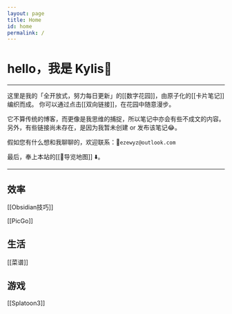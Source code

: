 ```yaml
---
layout: page
title: Home
id: home
permalink: /
---
```


# hello，我是 Kylis👋

***

这里是我的「全开放式，努力每日更新」的[[数字花园]]，由原子化的[[卡片笔记]]编织而成。
你可以通过点击[[双向链接]]，在花园中随意漫步。

它不算传统的博客，而更像是我思维的捕捉，所以笔记中亦会有些不成文的内容。另外，有些链接尚未存在，是因为我暂未创建 or 发布该笔记😂。

假如您有什么想和我聊聊的，欢迎联系：📨`ezewyz@outlook.com`

最后，奉上本站的[[🧭导览地图]] ⬇️。

***

## 效率

[[Obsidian技巧]]

[[PicGo]]

## 生活

[[菜谱]]

## 游戏

[[Splatoon3]]
